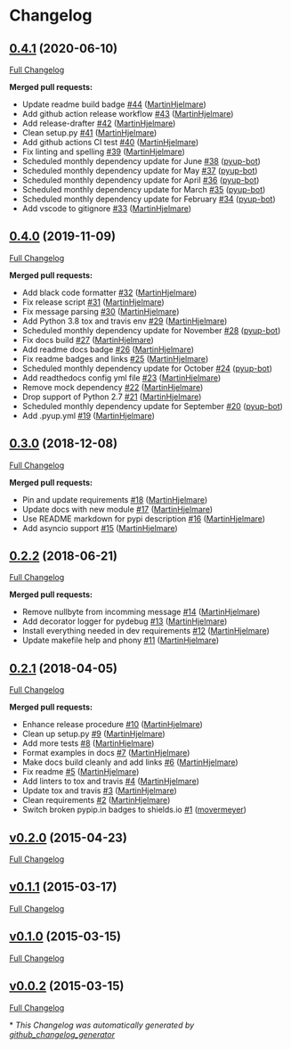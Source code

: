 # Changelog

## [0.4.1](https://github.com/MartinHjelmare/leicacam/tree/0.4.1) (2020-06-10)

[Full Changelog](https://github.com/MartinHjelmare/leicacam/compare/0.4.0...0.4.1)

**Merged pull requests:**

- Update readme build badge [\#44](https://github.com/MartinHjelmare/leicacam/pull/44) ([MartinHjelmare](https://github.com/MartinHjelmare))
- Add github action release workflow [\#43](https://github.com/MartinHjelmare/leicacam/pull/43) ([MartinHjelmare](https://github.com/MartinHjelmare))
- Add release-drafter [\#42](https://github.com/MartinHjelmare/leicacam/pull/42) ([MartinHjelmare](https://github.com/MartinHjelmare))
- Clean setup.py [\#41](https://github.com/MartinHjelmare/leicacam/pull/41) ([MartinHjelmare](https://github.com/MartinHjelmare))
- Add github actions CI test [\#40](https://github.com/MartinHjelmare/leicacam/pull/40) ([MartinHjelmare](https://github.com/MartinHjelmare))
- Fix linting and spelling [\#39](https://github.com/MartinHjelmare/leicacam/pull/39) ([MartinHjelmare](https://github.com/MartinHjelmare))
- Scheduled monthly dependency update for June [\#38](https://github.com/MartinHjelmare/leicacam/pull/38) ([pyup-bot](https://github.com/pyup-bot))
- Scheduled monthly dependency update for May [\#37](https://github.com/MartinHjelmare/leicacam/pull/37) ([pyup-bot](https://github.com/pyup-bot))
- Scheduled monthly dependency update for April [\#36](https://github.com/MartinHjelmare/leicacam/pull/36) ([pyup-bot](https://github.com/pyup-bot))
- Scheduled monthly dependency update for March [\#35](https://github.com/MartinHjelmare/leicacam/pull/35) ([pyup-bot](https://github.com/pyup-bot))
- Scheduled monthly dependency update for February [\#34](https://github.com/MartinHjelmare/leicacam/pull/34) ([pyup-bot](https://github.com/pyup-bot))
- Add vscode to gitignore [\#33](https://github.com/MartinHjelmare/leicacam/pull/33) ([MartinHjelmare](https://github.com/MartinHjelmare))

## [0.4.0](https://github.com/MartinHjelmare/leicacam/tree/0.4.0) (2019-11-09)

[Full Changelog](https://github.com/MartinHjelmare/leicacam/compare/0.3.0...0.4.0)

**Merged pull requests:**

- Add black code formatter [\#32](https://github.com/MartinHjelmare/leicacam/pull/32) ([MartinHjelmare](https://github.com/MartinHjelmare))
- Fix release script [\#31](https://github.com/MartinHjelmare/leicacam/pull/31) ([MartinHjelmare](https://github.com/MartinHjelmare))
- Fix message parsing [\#30](https://github.com/MartinHjelmare/leicacam/pull/30) ([MartinHjelmare](https://github.com/MartinHjelmare))
- Add Python 3.8 tox and travis env [\#29](https://github.com/MartinHjelmare/leicacam/pull/29) ([MartinHjelmare](https://github.com/MartinHjelmare))
- Scheduled monthly dependency update for November [\#28](https://github.com/MartinHjelmare/leicacam/pull/28) ([pyup-bot](https://github.com/pyup-bot))
- Fix docs build [\#27](https://github.com/MartinHjelmare/leicacam/pull/27) ([MartinHjelmare](https://github.com/MartinHjelmare))
- Add readme docs badge [\#26](https://github.com/MartinHjelmare/leicacam/pull/26) ([MartinHjelmare](https://github.com/MartinHjelmare))
- Fix readme badges and links [\#25](https://github.com/MartinHjelmare/leicacam/pull/25) ([MartinHjelmare](https://github.com/MartinHjelmare))
- Scheduled monthly dependency update for October [\#24](https://github.com/MartinHjelmare/leicacam/pull/24) ([pyup-bot](https://github.com/pyup-bot))
- Add readthedocs config yml file [\#23](https://github.com/MartinHjelmare/leicacam/pull/23) ([MartinHjelmare](https://github.com/MartinHjelmare))
- Remove mock dependency [\#22](https://github.com/MartinHjelmare/leicacam/pull/22) ([MartinHjelmare](https://github.com/MartinHjelmare))
- Drop support of Python 2.7 [\#21](https://github.com/MartinHjelmare/leicacam/pull/21) ([MartinHjelmare](https://github.com/MartinHjelmare))
- Scheduled monthly dependency update for September [\#20](https://github.com/MartinHjelmare/leicacam/pull/20) ([pyup-bot](https://github.com/pyup-bot))
- Add .pyup.yml [\#19](https://github.com/MartinHjelmare/leicacam/pull/19) ([MartinHjelmare](https://github.com/MartinHjelmare))

## [0.3.0](https://github.com/MartinHjelmare/leicacam/tree/0.3.0) (2018-12-08)

[Full Changelog](https://github.com/MartinHjelmare/leicacam/compare/0.2.2...0.3.0)

**Merged pull requests:**

- Pin and update requirements [\#18](https://github.com/MartinHjelmare/leicacam/pull/18) ([MartinHjelmare](https://github.com/MartinHjelmare))
- Update docs with new module [\#17](https://github.com/MartinHjelmare/leicacam/pull/17) ([MartinHjelmare](https://github.com/MartinHjelmare))
- Use README markdown for pypi description [\#16](https://github.com/MartinHjelmare/leicacam/pull/16) ([MartinHjelmare](https://github.com/MartinHjelmare))
- Add asyncio support [\#15](https://github.com/MartinHjelmare/leicacam/pull/15) ([MartinHjelmare](https://github.com/MartinHjelmare))

## [0.2.2](https://github.com/MartinHjelmare/leicacam/tree/0.2.2) (2018-06-21)

[Full Changelog](https://github.com/MartinHjelmare/leicacam/compare/0.2.1...0.2.2)

**Merged pull requests:**

- Remove nullbyte from incomming message [\#14](https://github.com/MartinHjelmare/leicacam/pull/14) ([MartinHjelmare](https://github.com/MartinHjelmare))
- Add decorator logger for pydebug [\#13](https://github.com/MartinHjelmare/leicacam/pull/13) ([MartinHjelmare](https://github.com/MartinHjelmare))
- Install everything needed in dev requirements [\#12](https://github.com/MartinHjelmare/leicacam/pull/12) ([MartinHjelmare](https://github.com/MartinHjelmare))
- Update makefile help and phony [\#11](https://github.com/MartinHjelmare/leicacam/pull/11) ([MartinHjelmare](https://github.com/MartinHjelmare))

## [0.2.1](https://github.com/MartinHjelmare/leicacam/tree/0.2.1) (2018-04-05)

[Full Changelog](https://github.com/MartinHjelmare/leicacam/compare/v0.2.0...0.2.1)

**Merged pull requests:**

- Enhance release procedure [\#10](https://github.com/MartinHjelmare/leicacam/pull/10) ([MartinHjelmare](https://github.com/MartinHjelmare))
- Clean up setup.py [\#9](https://github.com/MartinHjelmare/leicacam/pull/9) ([MartinHjelmare](https://github.com/MartinHjelmare))
- Add more tests [\#8](https://github.com/MartinHjelmare/leicacam/pull/8) ([MartinHjelmare](https://github.com/MartinHjelmare))
- Format examples in docs [\#7](https://github.com/MartinHjelmare/leicacam/pull/7) ([MartinHjelmare](https://github.com/MartinHjelmare))
- Make docs build cleanly and add links [\#6](https://github.com/MartinHjelmare/leicacam/pull/6) ([MartinHjelmare](https://github.com/MartinHjelmare))
- Fix readme [\#5](https://github.com/MartinHjelmare/leicacam/pull/5) ([MartinHjelmare](https://github.com/MartinHjelmare))
- Add linters to tox and travis [\#4](https://github.com/MartinHjelmare/leicacam/pull/4) ([MartinHjelmare](https://github.com/MartinHjelmare))
- Update tox and travis [\#3](https://github.com/MartinHjelmare/leicacam/pull/3) ([MartinHjelmare](https://github.com/MartinHjelmare))
- Clean requirements [\#2](https://github.com/MartinHjelmare/leicacam/pull/2) ([MartinHjelmare](https://github.com/MartinHjelmare))
- Switch broken pypip.in badges to shields.io [\#1](https://github.com/MartinHjelmare/leicacam/pull/1) ([movermeyer](https://github.com/movermeyer))

## [v0.2.0](https://github.com/MartinHjelmare/leicacam/tree/v0.2.0) (2015-04-23)

[Full Changelog](https://github.com/MartinHjelmare/leicacam/compare/v0.1.1...v0.2.0)

## [v0.1.1](https://github.com/MartinHjelmare/leicacam/tree/v0.1.1) (2015-03-17)

[Full Changelog](https://github.com/MartinHjelmare/leicacam/compare/v0.1.0...v0.1.1)

## [v0.1.0](https://github.com/MartinHjelmare/leicacam/tree/v0.1.0) (2015-03-15)

[Full Changelog](https://github.com/MartinHjelmare/leicacam/compare/v0.0.2...v0.1.0)

## [v0.0.2](https://github.com/MartinHjelmare/leicacam/tree/v0.0.2) (2015-03-15)

[Full Changelog](https://github.com/MartinHjelmare/leicacam/compare/8781477cf0bb4cfd5a32f3eb0fc12b2c4c5f12e2...v0.0.2)



\* *This Changelog was automatically generated by [github_changelog_generator](https://github.com/github-changelog-generator/github-changelog-generator)*
